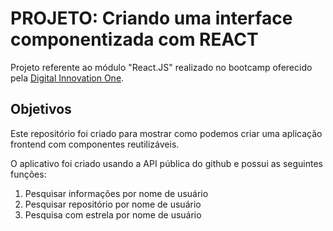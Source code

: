 # PROJETO: Criando uma interface componentizada com REACT 

Projeto referente ao módulo "React.JS" realizado no bootcamp oferecido pela [Digital Innovation One](https://digitalinnovation.one/).

## Objetivos

Este repositório foi criado para mostrar como podemos criar uma aplicação frontend com componentes reutilizáveis.

O aplicativo foi criado usando a API pública do github e possui as seguintes funções:

1. Pesquisar informações por nome de usuário
2. Pesquisar repositório por nome de usuário
3. Pesquisa com estrela por nome de usuário
